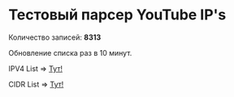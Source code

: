 # Тестовый парсер YouTube IP's

Количество записей:
**8313**

Обновление списка раз в 10 минут.

IPV4 List => [Тут!](https://raw.githubusercontent.com/EikeiDev/youtube_ip_list/refs/heads/main/ipv4_list.txt)

CIDR List => [Тут!](https://raw.githubusercontent.com/EikeiDev/youtube_ip_list/refs/heads/main/cidr4.txt)
